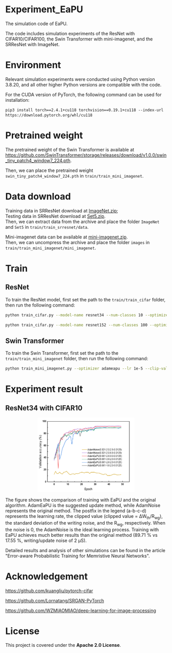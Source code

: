 # Experiment_EaPU
The simulation code of EaPU. 

The code includes simulation experiments of the ResNet with CIFAR10/CIFAR100, the Swin Transformer with mini-imagenet, and the SRResNet with ImageNet.

# Environment
Relevant simulation experiments were conducted using Python version 3.8.20, and all other higher Python versions are compatible with the code.

For the CUDA version of PyTorch, the following command can be used for installation:
  ```shell
  pip3 install torch==2.4.1+cu118 torchvision==0.19.1+cu118 --index-url https://download.pytorch.org/whl/cu118
  ```
# Pretrained weight
The pretrained weight of the Swin Transformer is available at https://github.com/SwinTransformer/storage/releases/download/v1.0.0/swin_tiny_patch4_window7_224.pth.

Then, we can place the pretrained weight `swin_tiny_patch4_window7_224.pth` in `train/train_mini_imagenet`.

# Data download
Training data in SRResNet download at [ImageNet.zip](https://drive.google.com/file/d/1AHxUr5xbZ6CFCkDBLomt6o7JkSDUmy7o/view?usp=drive_link);  
Testing data in SRResNet download at [Set5.zip](https://drive.google.com/file/d/1eypkJ9_nuctJEtUGYQIT8ZFf8nMxPRUe/view?usp=drive_link).    
Then, we can extract data from the archive and place the folder `ImageNet` and `Set5` in `train/train_srresnet/data`.

Mini-imagenet data can be available at [mini-imagenet.zip](https://drive.google.com/file/d/1rK4ihgKpW2iIIs5yWnSFyFYa4FURCxM9/view?usp=drive_link).  
Then, we can uncompress the archive and place the folder `images` in `train/train_mini_imagenet/mini_imagenet`.
# Train
## ResNet
To train the ResNet model, first set the path to the `train/train_cifar` folder, then run the following command:
```bash
python train_cifar.py --model-name resnet34 --num-classes 10 --optimizer adameapu --lr 0.001 --clip-value 2.0 --noise-std 2.0 --Rwg 0.0125
```
```bash
python train_cifar.py --model-name resnet152 --num-classes 100 --optimizer sgdeapu --lr 0.1 --clip-value 2.0 --noise-std 2.0 --Rwg 0.0125 --epoch 100
```
## Swin Transformer
To train the Swin Transformer, first set the path to the `train/train_mini_imagenet` folder, then run the following command:
```bash
python train_mini_imagenet.py --optimizer adameapu --lr 1e-5 --clip-value 2.0 --noise-std 2.0 --Rwg 0.0125
```
# Experiment result
## ResNet34 with CIFAR10
<div align="center">
<img src="train/train_cifar/results/comparison.png" width="60%" height="45%">
</div>

The figure shows the comparison of training with EaPU and the original algorithm. AdamEaPU is the suggested update method, while AdamNoise represents the original method. The postfix in the legend (a-b-c-d) represents the learning rate, the clipped value (clipped value = ΔW<sub>th</sub>/R<sub>wg</sub>), the standard deviation of the writing noise, and the R<sub>wg</sub>, respectively. When the noise is 0, the AdamNoise is the ideal learning process. Training with EaPU achieves much better results than the original method (89.71 % vs 17.55 %, writing/update noise of 2 μS).

Detailed results and analysis of other simulations can be found in the article "Error-aware Probabilistic Training for Memristive Neural Networks".

# Acknowledgement
https://github.com/kuangliu/pytorch-cifar

https://github.com/Lornatang/SRGAN-PyTorch

https://github.com/WZMIAOMIAO/deep-learning-for-image-processing

# License

This project is covered under the **Apache 2.0 License**.

